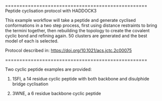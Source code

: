 ==================================================
    Peptide cyclisation protocol with HADDOCK3

This example workflow will take a peptide
and generate cyclised conformations in a two step
process, first using distance restraints to bring the
termini together, then rebuilding the topology to
create the covalent cyclic bond and refining again.
50 clusters are generated and the best model of
each is selected.

Protocol described in: https://doi.org/10.1021/acs.jctc.2c00075

==================================================

Two cyclic peptide examples are provided:

1) 1SFI, a 14 residue cyclic peptide with both backbone and disulphide bridge cyclisation

2) 3WNE, a 6 residue backbone cyclic peptide
